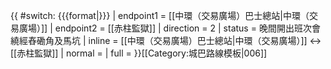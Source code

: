 {{ #switch: {{{format|}}}
  | endpoint1 = [[中環（交易廣場）巴士總站|中環（交易廣場）]]
  | endpoint2 = [[赤柱監獄]]
  | direction = 2
  | status = 晚間開出班次會繞經舂磡角及馬坑
  | inline = [[中環（交易廣場）巴士總站|中環（交易廣場）]] ↔ [[赤柱監獄]]
  | normal = 
  | full =
}}<noinclude>[[Category:城巴路線模板|006]]</noinclude>